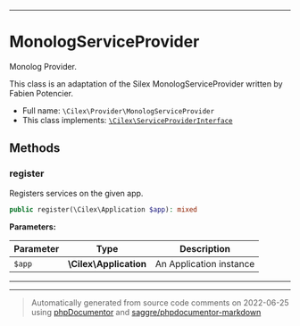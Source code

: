 ***

# MonologServiceProvider

Monolog Provider.

This class is an adaptation of the Silex MonologServiceProvider written by
Fabien Potencier.

* Full name: `\Cilex\Provider\MonologServiceProvider`
* This class implements:
[`\Cilex\ServiceProviderInterface`](../ServiceProviderInterface.md)




## Methods


### register

Registers services on the given app.

```php
public register(\Cilex\Application $app): mixed
```








**Parameters:**

| Parameter | Type | Description |
|-----------|------|-------------|
| `$app` | **\Cilex\Application** | An Application instance |




***


***
> Automatically generated from source code comments on 2022-06-25 using [phpDocumentor](http://www.phpdoc.org/) and [saggre/phpdocumentor-markdown](https://github.com/Saggre/phpDocumentor-markdown)

